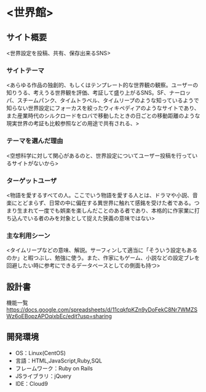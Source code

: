 # <世界館>

## サイト概要
<世界設定を投稿、共有、保存出来るSNS>

### サイトテーマ
<あらゆる作品の独創的、もしくはテンプレート的な世界観の観察。ユーザーの知りうる、考えうる世界観を評価、考証して盛り上がるSNS。SF、ナーロッパ、スチームパンク、タイムトラベル、タイムリープのような知っているようで知らない世界設定にフォーカスを絞ったウィキペディアのようなサイトであり、また産業時代のシルクロードをロバで移動したときの日ごとの移動距離のような現実世界の考証も比較参照などの用途で共有される、>

### テーマを選んだ理由
<空想科学に対して関心があるのと、世界設定についてユーザー投稿を行っているサイトがないから>

### ターゲットユーザ
<物語を愛するすべての人。ここでいう物語を愛する人とは、ドラマや小説、音楽にとどまらず、日常の中に偏在する異世界に触れて感銘を受けた者である。つまり生まれて一度でも娯楽を楽しんだことのある者であり、本格的に作家業に打ち込んでいる者のみを対象として捉えた狭義の意味ではない>

### 主な利用シーン
<タイムリープなどの意味、解説。サーフィンして適当に「そういう設定もあるのか」と暇つぶし、勉強に使う。また、作家にもゲーム、小説などの設定ブレを回避したい時に参考にできるデータベースとしての側面も持つ>


## 設計書
機能一覧
<https://docs.google.com/spreadsheets/d/11cqkfpKZn9yDoFekC8Nr7WMZSWz6oEBopzAPOqixbEc/edit?usp=sharing>

## 開発環境
- OS：Linux(CentOS)
- 言語：HTML,JavaScript,Ruby,SQL
- フレームワーク：Ruby on Rails
- JSライブラリ：jQuery
- IDE：Cloud9

